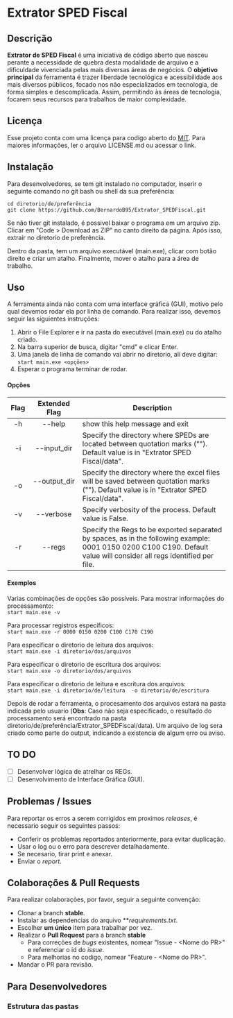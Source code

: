 # Extrator SPED Fiscal 
## Descrição
**Extrator de SPED Fiscal** é uma iniciativa de código aberto que nasceu perante a necessidade de quebra desta modalidade de arquivo e a dificuldade vivenciada pelas mais diversas áreas de negócios. O **objetivo principal** da ferramenta é trazer liberdade tecnológica e acessibilidade aos mais diversos públicos, focado nos não especializados em tecnologia, de forma simples e descomplicada. Assim, permitindo às áreas de tecnologia, focarem seus recursos para trabalhos de maior complexidade.


## Licença
Esse projeto conta com uma licença para codigo aberto do [MIT](https://choosealicense.com/licenses/mit/). Para maiores informações, ler o arquivo LICENSE.md ou acessar o link.

## Instalação
Para desenvolvedores, se tem git instalado no computador, inserir o seguinte comando no git bash ou shell da sua preferência:
```
cd diretorio/de/preferência
git clone https://github.com/BernardoB95/Extrator_SPEDFiscal.git
```

Se não tiver git instalado, é possivel baixar o programa em um arquivo zip. Clicar em "Code > Download as ZIP" no canto direito da página. Após isso, extrair no diretorio de preferência.

Dentro da pasta, tem um arquivo executável (main.exe), clicar com botão direito e criar um atalho. Finalmente, mover o atalho para a área de trabalho.


## Uso
A ferramenta ainda não conta com uma interface gráfica (GUI), motivo pelo qual devemos rodar ela por linha de comando. Para realizar isso, devemos seguir las siguientes instruções:
1. Abrir o File Explorer e ir na pasta do executável (main.exe) ou do atalho criado.
2. Na barra superior de busca, digitar "cmd" e clicar Enter.
3. Uma janela de linha de comando vai abrir no diretorio, alí deve digitar: `start main.exe <opções>`
4. Esperar o programa terminar de rodar.

#### Opções
| Flag | Extended Flag | Description |
| :----: | :------: | ----------- |
| -h | --help | show this help message and exit |
| -i | --input_dir | Specify the directory where SPEDs are located between quotation marks (""). Default value is in "Extrator SPED Fiscal/data". |
| -o | --output_dir &nbsp; &nbsp; &nbsp; &nbsp; &nbsp; &nbsp; &nbsp; &nbsp; &nbsp; &nbsp; &nbsp; &nbsp; | Specify the directory where the excel files will be saved between quotation marks (""). Default value is in "Extrator SPED Fiscal/data". |
| -v | --verbose | Specify verbosity of the process. Default value is False. |
| -r | --regs | Specify the Regs to be exported separated by spaces, as in the following example: 0001 0150 0200 C100 C190. Default value will consider all regs identified per file. |

#### Exemplos
Varias combinações de opções são possíveis.
Para mostrar informações do processamento:<br>
`start main.exe -v`

Para processar registros específicos:<br>
`start main.exe -r 0000 0150 0200 C100 C170 C190`

Para especificar o diretorio de leitura  dos arquivos:<br>
`start main.exe -i diretorio/dos/arquivos`

Para especificar o diretorio de escritura dos arquivos:<br>
`start main.exe -o diretorio/dos/arquivos`

Para especificar o diretorio de leitura e escritura dos arquivos:<br>
`start main.exe -i diretorio/de/leitura  -o diretorio/de/escritura`

Depois de rodar a ferramenta, o procesamento dos arquivos estará na pasta indicada pelo usuario (**Obs**: Caso não seja especificado, o resultado do processamento será encontrado na pasta diretorio/de/preferência/Extrator_SPEDFiscal/data). Um arquivo de log sera criado como parte do output, indicando a existencia de algum erro ou aviso.

## TO DO
- [ ] Desenvolver lógica de atrelhar os REGs.
- [ ] Desenvolvimento de Interface Gráfica (GUI).

## Problemas / Issues
Para reportar os erros a serem corrigidos em proximos *releases*, é necessario seguir os seguintes passos:
- Conferir os problemas reportados anteriormente, para evitar duplicação.
- Usar o log ou o erro para descrever detalhadamente.
- Se necesario, tirar print e anexar.
- Enviar o *report*.


## Colaborações & Pull Requests
Para realizar colaborações, por favor, seguir a seguinte convenção:
 - Clonar a branch **stable**.
 - Instalar as dependencias do arquivo ***requirements.txt*.
 - Escolher **um único** item para trabalhar por vez.
 - Realizar o **Pull Request** para a branch **stable**
   - Para correções de *bugs* existentes, nomear "Issue - \<Nome do PR\>" e referenciar o id do *issue*.
   - Para melhorias no codigo, nomear "Feature - \<Nome do PR\>".
 - Mandar o PR para revisão.

## Para Desenvolvedores

### Estrutura das pastas

